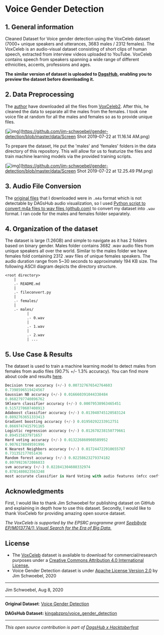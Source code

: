 # Voice Gender Detection 

## 1. General information

Cleaned Dataset for Voice gender detection using the VoxCeleb dataset (7000+ unique speakers and utterances, 3683 males / 2312 females). The VoxCeleb is an audio-visual dataset consisting of short clips of human speech, extracted from interview videos uploaded to YouTube. VoxCeleb contains speech from speakers spanning a wide range of different ethnicities, accents, professions and ages.

**The similar version of dataset is uploaded to [DagsHub](https://dagshub.com/kingabzpro/voice_gender_detection), enabling you to preview the dataset before downloading it.**

## 2. Data Preprocessing

The [author](https://github.com/jim-schwoebel) have downloaded all the files from [VoxCeleb2](http://www.robots.ox.ac.uk/~vgg/data/voxceleb/). After this, he cleaned the data to separate all the males from the females. I took one voice file at random for all the males and females so as to provide unique files.

[![img](https://github.com/jim-schwoebel/gender-detection/raw/master/data/Screen%20Shot%202019-07-22%20at%2011.16.14%20AM.png)](https://github.com/jim-schwoebel/gender-detection/blob/master/data/Screen Shot 2019-07-22 at 11.16.14 AM.png)

To prepare the dataset, He put the 'males' and 'females' folders in the data directory of this repository. This will allow for us to featurize the files and train machine learning models via the provided training scripts.

[![img](https://github.com/jim-schwoebel/gender-detection/raw/master/data/Screen%20Shot%202019-07-22%20at%2012.25.49%20PM.png)](https://github.com/jim-schwoebel/gender-detection/blob/master/data/Screen Shot 2019-07-22 at 12.25.49 PM.png)

## 3. Audio File Conversion

The [original files](https://drive.google.com/file/d/1HRbWocxwClGy9Fj1MQeugpR4vOaL9ebO/view) that I downloaded were in `.m4a` format which is not detectable by DAGsHub audio visualization, so I used [Python script to convert m4a files to wav files (github.com)](https://gist.github.com/arjunsharma97/0ecac61da2937ec52baf61af1aa1b759) to convert my dataset into `.wav` format. I ran code for the males and females folder separately. 

## 4. Organization of the dataset

The dataset is large (1.26GB) and simple to navigate as it has 2 folders based on binary gender. Males folder contains 3682 .wav audio files from unique speakers all over the world. Similar to the males folder we have females fold containing 2312 .wav files of unique females speakers. The audio duration range from 5~30 seconds to approximately 194 KB size. The following ASCII diagram depicts the directory structure.

```
<root directory>
    |
    .- README.md
    |
    .- fileconvert.py
    |
    .- females/
    |
    .- males/
          |
          .- 0.wav
          |
          .- 1.wav
          |
          .- 2.wav
          | ...

```

## 5. Use Case & Results

The dataset is used to train a machine learning model to detect males from females from audio files (90.7% +/- 1.3% accuracy). You can find more about code and results [here](https://github.com/jim-schwoebel/voice_gender_detection).

```python
Decision tree accuracy (+/-) 0.007327676542764603
0.7398596519424567
Gaussian NB accuracy (+/-) 0.016660391044338484
0.8682797740896762
SKlearn classifier accuracy (+/-) 0.00079538963465451
0.5157270607408913
Adaboost classifier accuracy (+/-) 0.013940745120583124
0.8892763651333413
Gradient boosting accuracy (+/-) 0.01950292233912751
0.8669747415791165
Logistic regression accuracy (+/-) 0.012678238150779661
0.894515837971657
Hard voting accuracy (+/-) 0.013226860908589952
0.9076178049591996
K Nearest Neighbors accuracy (+/-) 0.017244722910655787
0.731352177051436
Random forest accuracy (+/-) 0.02258623279374182
0.8079923672086033
svm accuracy (+/-) 0.022841304608332974
0.8781480823563248
most accurate classifier is Hard Voting with audio features (mfcc coefficients).
```

## Acknowledgments

First, I would like to thank Jim Schwoebel for publishing dataset on GitHub and explaining in depth how to use this dataset. Secondly, I would like to thank VoxCeleb for providing amazing open source dataset. 

*The VoxCeleb is supported by the EPSRC programme grant [Seebibyte EP/M013774/1: Visual Search for the Era of Big Data.](http://www.robots.ox.ac.uk/~vgg/projects/seebibyte/)*

## License

- The [VoxCeleb](https://www.robots.ox.ac.uk/~vgg/data/voxceleb/) dataset is available to download for commercial/research purposes under a [Creative Commons Attribution 4.0 International License. ](https://creativecommons.org/licenses/by/4.0/) 
- Voice Gender Detection dataset is under [Apache License Version 2.0](http://www.apache.org/licenses/)  by Jim Schwoebel, 2020

---

Jim Schwoebel,
Aug 8, 2020

---

**Original Dataset**: [Voice Gender Detection ](https://drive.google.com/file/d/1HRbWocxwClGy9Fj1MQeugpR4vOaL9ebO/view)

**DAGsHub Dataset:** [kingabzpro/voice_gender_detection](https://dagshub.com/kingabzpro/voice_gender_detection)

------

*This open source contribution is part of [DagsHub x Hacktoberfest](https://dagshub.com/blog/hacktoberfest-x-dagshub-2/)*